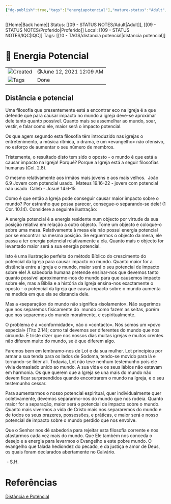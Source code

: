 ```yaml
---
{"dg-publish":true,"tags":["energiapotencial"],"mature-status":"Adult","message_category":"Devocional","created":"2025-10-16T10:29:09.625+01:00","speech-status":"Proferido","local":"iqc","dg-note-icon":"adult","noteIcon":"adult","updated":"2025-10-29T18:12:07.242+00:00","title":"Energia Potencial","dgPassFrontmatter":true,"permalink":"/05-main-notes-permanent-zettel/energia-potencial/"}
---
```


[[Home\|Back home]]
Status: [[09 - STATUS NOTES/Adult\|Adult]], [[09 - STATUS NOTES/Proferido\|Proferido]]
Local: [[09 - STATUS NOTES/IQC\|IQC]]
Tags: [[10 - TAGS/distancia potencial\|distancia potencial]]

# 📓 Energia Potencial

|                                                        |                         |
| ------------------------------------------------------ | ----------------------- |
| ![](Dashboard/Attachments/clock_gray%20203.svg)Created | @June 12, 2021 12:09 AM |
| ![](Dashboard/Attachments/list_gray%20937.svg)Tags     | Done                    |
## Distância e potencial

Uma filosofia que presentemente está a encontrar eco na Igreja é a que defende que para causar impacto no mundo a igreja deve-se aproximar dele tanto quanto possível. Quanto mais se assemelhar ao mundo, soar, vestir, e falar como ele, maior será o impacto potencial.  

Os que agem segundo esta filosofia têm introduzido nas igrejas o entretenimento, a música rítmica, o drama, e um «evangelho» não ofensivo, no esforço de aumentar o seu número de membros.  

Tristemente, o resultado disto tem sido o oposto - o mundo é que está a causar impacto na Igreja! Porquê? Porque a Igreja está a seguir filosofias humanas (Col. 2.8). 

O mesmo relativamente aos irmãos mais jovens e aos mais velhos. 
João 6.9 Jovem com potencial usado. 
Mateus 19.16-22 - jovem com potencial não usado 
Caleb - Josué 14.6-15        

Como é que então a Igreja pode conseguir causar maior impacto sobre o mundo? Por estranho que possa parecer, consegue-o separando-se dele! (1 Cor. 10.14). Considere a seguinte ilustração: 

A energia potencial é a energia residente num objecto por virtude da sua posição relativa em relação a outro objecto. Tome um objecto e coloque-o sobre uma mesa. Relativamente à mesa ele não possui energia potencial por se encontrar na mesma posição. Se erguermos o objecto da mesa, ele passa a ter energia potencial relativamente a ela. Quanto mais o objecto for levantado maior será a sua energia potencial.

Isto é uma ilustração perfeita do método Bíblico do crescimento do potencial da Igreja para causar impacto no mundo. Quanto maior for a distância entre a Igreja e o mundo, maior será o seu potencial de impacto sobre ele! A sabedoria humana pretende ensinar-nos que devemos tanto quanto possível aproximarmo-nos do mundo para que causemos impacto sobre ele, mas a Bíblia e a história da Igreja ensina-nos exactamente o oposto - o potencial da Igreja que causa impacto sobre o mundo aumenta na medida em que ela se distancia dele.

Mas a «separação» do mundo não significa «isolamento». Não sugerimos que nos separemos fisicamente do  mundo como fazem as seitas, porém que nos separemos do mundo moralmente, e espiritualmente.

O problema é a «conformidade», não o «contacto». Nós somos um «povo especial» (Tito 2.14); como tal devemos ser diferentes do mundo que nos circunda. É triste dizer que nos nossos dias muitas igrejas e muitos crentes não diferem muito do mundo, se é que diferem algo.

Faremos bem em lembramo-nos de Lot e da sua mulher. Lot principiou por armar a sua tenda para os lados de Sodoma, tendo-se movido para lá e tornando-se líder ali. Todavia, Lot não teve nenhum testemunho pois ele vivia demasiado unido ao mundo. A sua vida e os seus lábios não estavam em harmonia. Os que querem que a Igreja se una mais do mundo não devem ficar surpreendidos quando encontrarem o mundo na Igreja, e o seu testemunho cessar.

Para aumentarmos o nosso potencial espiritual, quer individualmente quer coletivamente, devemos separarmo-nos do mundo que nos rodeia. Quanto maior for a separação, maior será o potencial de impacto sobre o mundo. Quanto mais vivermos a vida de Cristo mais nos separaremos do mundo e de todos os seus prazeres, possessões, e práticas, e maior será o nosso potencial de impacto sobre o mundo perdido que nos envolve.

Que o Senhor nos dê sabedoria para rejeitar esta filosofia corrente e nos afastarmos cada vez mais do mundo. Que Ele também nos conceda o desejo e a energia para levarmos o Evangelho a este pobre mundo. O evangelho que falada hediondez do pecado, e da justiça e amor de Deus, os quais foram declarados abertamente no Calvário. 

 - S.H.

# Referências

[Distância e Potêncial](https://iqc.pt/edificacao/literatura/artigos/9643-distancia-e-potencial) 